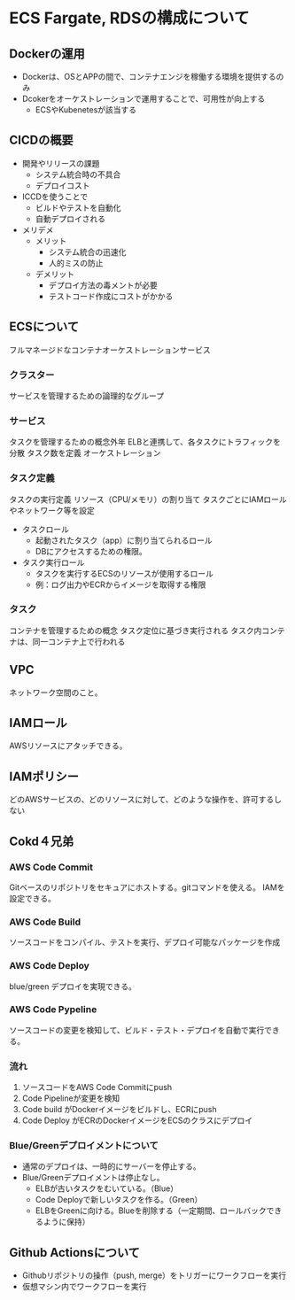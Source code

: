 # ECS Fargate, RDSの構成について
## Dockerの運用
- Dockerは、OSとAPPの間で、コンテナエンジを稼働する環境を提供するのみ
- Dcokerをオーケストレーションで運用することで、可用性が向上する
  - ECSやKubenetesが該当する


## CICDの概要
- 開発やリリースの課題
  - システム統合時の不具合
  - デプロイコスト
- ICCDを使うことで
  - ビルドやテストを自動化
  - 自動デプロイされる
- メリデメ
  - メリット
    - システム統合の迅速化
    - 人的ミスの防止
  - デメリット
    - デプロイ方法の毒メントが必要
    - テストコード作成にコストがかかる

## ECSについて
フルマネージドなコンテナオーケストレーションサービス

### クラスター
サービスを管理するための論理的なグループ

### サービス
タスクを管理するための概念外年
ELBと連携して、各タスクにトラフィックを分散
タスク数を定義
オーケストレーション

### タスク定義
タスクの実行定義
リソース（CPU/メモリ）の割り当て
タスクごとにIAMロールやネットワーク等を設定
- タスクロール
  - 起動されたタスク（app）に割り当てられるロール
  - DBにアクセスするための権限。
- タスク実行ロール
  - タスクを実行するECSのリソースが使用するロール
  - 例：ログ出力やECRからイメージを取得する権限

### タスク
コンテナを管理するための概念
タスク定位に基づき実行される
タスク内コンテナは、同一コンテナ上で行われる

## VPC
ネットワーク空間のこと。

## IAMロール
AWSリソースにアタッチできる。
## IAMポリシー
どのAWSサービスの、どのリソースに対して、どのような操作を、許可するしない


## Cokd４兄弟
### AWS Code Commit
Gitベースのリポジトリをセキュアにホストする。gitコマンドを使える。
IAMを設定できる。
### AWS Code Build
ソースコードをコンパイル、テストを実行、デプロイ可能なパッケージを作成
### AWS Code Deploy
blue/green デプロイを実現できる。
### AWS Code Pypeline
ソースコードの変更を検知して、ビルド・テスト・デプロイを自動で実行できる。
### 流れ
1. ソースコードをAWS Code Commitにpush
2. Code Pipelineが変更を検知
3. Code build がDockerイメージをビルドし、ECRにpush
4. Code Deploy がECRのDockerイメージをECSのクラスにデプロイ
  
### Blue/Greenデプロイメントについて
- 通常のデプロイは、一時的にサーバーを停止する。
- Blue/Greenデプロイメントは停止なし。
  -  ELBが古いタスクをむいている。（Blue）
  -  Code Deployで新しいタスクを作る。（Green）
  -  ELBをGreenに向ける。Blueを削除する（一定期間、ロールバックできるように保持）



## Github Actionsについて
- Githubリポジトリの操作（push, merge）をトリガーにワークフローを実行
- 仮想マシン内でワークフローを実行





